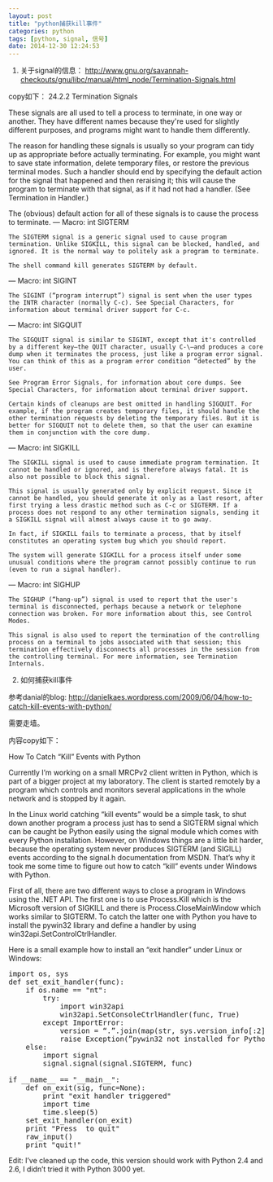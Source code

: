 ```yaml
---
layout: post
title: "python捕获kill事件"
categories: python
tags: [python, signal, 信号]
date: 2014-12-30 12:24:53
---
```


1. 关于signal的信息： http://www.gnu.org/savannah-checkouts/gnu/libc/manual/html_node/Termination-Signals.html

copy如下：
24.2.2 Termination Signals

These signals are all used to tell a process to terminate, in one way or another. They have different names because they're used for slightly different purposes, and programs might want to handle them differently.

The reason for handling these signals is usually so your program can tidy up as appropriate before actually terminating. For example, you might want to save state information, delete temporary files, or restore the previous terminal modes. Such a handler should end by specifying the default action for the signal that happened and then reraising it; this will cause the program to terminate with that signal, as if it had not had a handler. (See Termination in Handler.)

The (obvious) default action for all of these signals is to cause the process to terminate.
— Macro: int SIGTERM

    The SIGTERM signal is a generic signal used to cause program termination. Unlike SIGKILL, this signal can be blocked, handled, and ignored. It is the normal way to politely ask a program to terminate.

    The shell command kill generates SIGTERM by default. 

— Macro: int SIGINT

    The SIGINT (“program interrupt”) signal is sent when the user types the INTR character (normally C-c). See Special Characters, for information about terminal driver support for C-c. 

— Macro: int SIGQUIT

    The SIGQUIT signal is similar to SIGINT, except that it's controlled by a different key—the QUIT character, usually C-\—and produces a core dump when it terminates the process, just like a program error signal. You can think of this as a program error condition “detected” by the user.

    See Program Error Signals, for information about core dumps. See Special Characters, for information about terminal driver support.

    Certain kinds of cleanups are best omitted in handling SIGQUIT. For example, if the program creates temporary files, it should handle the other termination requests by deleting the temporary files. But it is better for SIGQUIT not to delete them, so that the user can examine them in conjunction with the core dump. 

— Macro: int SIGKILL

    The SIGKILL signal is used to cause immediate program termination. It cannot be handled or ignored, and is therefore always fatal. It is also not possible to block this signal.

    This signal is usually generated only by explicit request. Since it cannot be handled, you should generate it only as a last resort, after first trying a less drastic method such as C-c or SIGTERM. If a process does not respond to any other termination signals, sending it a SIGKILL signal will almost always cause it to go away.

    In fact, if SIGKILL fails to terminate a process, that by itself constitutes an operating system bug which you should report.

    The system will generate SIGKILL for a process itself under some unusual conditions where the program cannot possibly continue to run (even to run a signal handler). 

— Macro: int SIGHUP

    The SIGHUP (“hang-up”) signal is used to report that the user's terminal is disconnected, perhaps because a network or telephone connection was broken. For more information about this, see Control Modes.

    This signal is also used to report the termination of the controlling process on a terminal to jobs associated with that session; this termination effectively disconnects all processes in the session from the controlling terminal. For more information, see Termination Internals. 

2. 如何捕获kill事件

参考danial的blog: http://danielkaes.wordpress.com/2009/06/04/how-to-catch-kill-events-with-python/

需要走墙。

内容copy如下：

How To Catch “Kill” Events with Python

Currently I’m working on a small MRCPv2 client written in Python, which is part of a bigger project at my laboratory. The client is started remotely by a program which controls and monitors several applications in the whole network and is stopped by it again.

In the Linux world catching “kill events” would be a simple task, to shut down another program a process just has to send a SIGTERM signal which can be caught be Python easily using the signal module which comes with every Python installation. However, on Windows things are a little bit harder, because the operating system never produces SIGTERM (and SIGILL) events according to the signal.h documentation from MSDN. That’s why it took me some time to figure out how to catch “kill” events under Windows with Python.

First of all, there are two different ways to close a program in Windows using the .NET API. The first one is to use Process.Kill which is the Microsoft version of SIGKILL and there is Process.CloseMainWindow which works similar to SIGTERM. To catch the latter one with Python you have to install the pywin32 library and define a handler by using win32api.SetControlCtrlHandler.

Here is a small example how to install an “exit handler” under Linux or Windows:
<pre>
import os, sys
def set_exit_handler(func):
    if os.name == "nt":
        try:
            import win32api
            win32api.SetConsoleCtrlHandler(func, True)
        except ImportError:
            version = “.”.join(map(str, sys.version_info[:2]))
            raise Exception(”pywin32 not installed for Python ” + version)
    else:
        import signal
        signal.signal(signal.SIGTERM, func)

if __name__ == "__main__":
    def on_exit(sig, func=None):
        print "exit handler triggered"
        import time
        time.sleep(5)
    set_exit_handler(on_exit)
    print "Press  to quit"
    raw_input()
    print "quit!"
</pre>

Edit: I’ve cleaned up the code, this version should work with Python 2.4 and 2.6, I didn’t tried it with Python 3000 yet.
